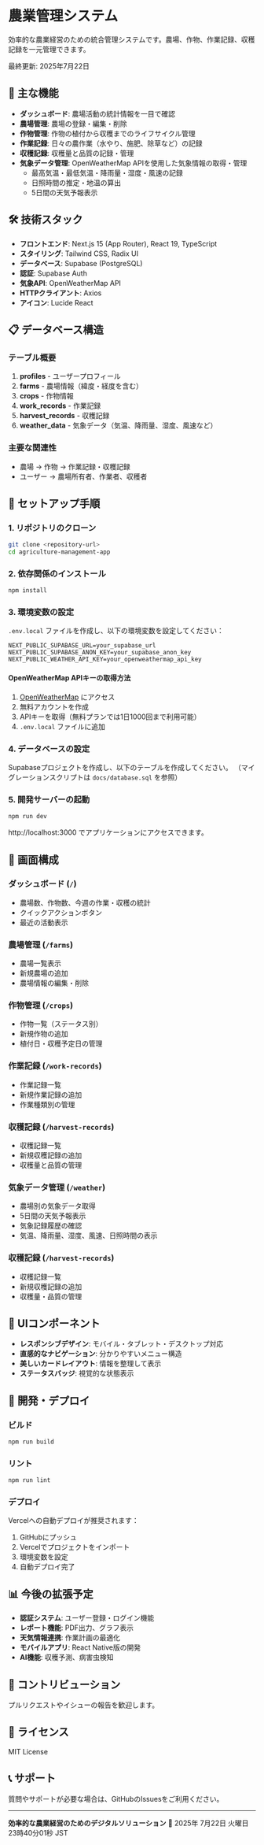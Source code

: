 # 農業管理システム

効率的な農業経営のための統合管理システムです。農場、作物、作業記録、収穫記録を一元管理できます。

最終更新: 2025年7月22日

## 🌱 主な機能

- **ダッシュボード**: 農場活動の統計情報を一目で確認
- **農場管理**: 農場の登録・編集・削除
- **作物管理**: 作物の植付から収穫までのライフサイクル管理
- **作業記録**: 日々の農作業（水やり、施肥、除草など）の記録
- **収穫記録**: 収穫量と品質の記録・管理
- **気象データ管理**: OpenWeatherMap APIを使用した気象情報の取得・管理
  - 最高気温・最低気温・降雨量・湿度・風速の記録
  - 日照時間の推定・地温の算出
  - 5日間の天気予報表示

## 🛠️ 技術スタック

- **フロントエンド**: Next.js 15 (App Router), React 19, TypeScript
- **スタイリング**: Tailwind CSS, Radix UI
- **データベース**: Supabase (PostgreSQL)
- **認証**: Supabase Auth
- **気象API**: OpenWeatherMap API
- **HTTPクライアント**: Axios
- **アイコン**: Lucide React

## 📋 データベース構造

### テーブル概要

1. **profiles** - ユーザープロフィール
2. **farms** - 農場情報（緯度・経度を含む）
3. **crops** - 作物情報
4. **work_records** - 作業記録
5. **harvest_records** - 収穫記録
6. **weather_data** - 気象データ（気温、降雨量、湿度、風速など）

### 主要な関連性

- 農場 → 作物 → 作業記録・収穫記録
- ユーザー → 農場所有者、作業者、収穫者

## 🚀 セットアップ手順

### 1. リポジトリのクローン

```bash
git clone <repository-url>
cd agriculture-management-app
```

### 2. 依存関係のインストール

```bash
npm install
```

### 3. 環境変数の設定

`.env.local` ファイルを作成し、以下の環境変数を設定してください：

```env
NEXT_PUBLIC_SUPABASE_URL=your_supabase_url
NEXT_PUBLIC_SUPABASE_ANON_KEY=your_supabase_anon_key
NEXT_PUBLIC_WEATHER_API_KEY=your_openweathermap_api_key
```

#### OpenWeatherMap APIキーの取得方法

1. [OpenWeatherMap](https://openweathermap.org/api) にアクセス
2. 無料アカウントを作成
3. APIキーを取得（無料プランでは1日1000回まで利用可能）
4. `.env.local` ファイルに追加

### 4. データベースの設定

Supabaseプロジェクトを作成し、以下のテーブルを作成してください。
（マイグレーションスクリプトは `docs/database.sql` を参照）

### 5. 開発サーバーの起動

```bash
npm run dev
```

http://localhost:3000 でアプリケーションにアクセスできます。

## 📱 画面構成

### ダッシュボード (`/`)
- 農場数、作物数、今週の作業・収穫の統計
- クイックアクションボタン
- 最近の活動表示

### 農場管理 (`/farms`)
- 農場一覧表示
- 新規農場の追加
- 農場情報の編集・削除

### 作物管理 (`/crops`)
- 作物一覧（ステータス別）
- 新規作物の追加
- 植付日・収穫予定日の管理

### 作業記録 (`/work-records`)
- 作業記録一覧
- 新規作業記録の追加
- 作業種類別の管理

### 収穫記録 (`/harvest-records`)
- 収穫記録一覧
- 新規収穫記録の追加
- 収穫量と品質の管理

### 気象データ管理 (`/weather`)
- 農場別の気象データ取得
- 5日間の天気予報表示
- 気象記録履歴の確認
- 気温、降雨量、湿度、風速、日照時間の表示

### 収穫記録 (`/harvest-records`)
- 収穫記録一覧
- 新規収穫記録の追加
- 収穫量・品質の管理

## 🎨 UIコンポーネント

- **レスポンシブデザイン**: モバイル・タブレット・デスクトップ対応
- **直感的なナビゲーション**: 分かりやすいメニュー構造
- **美しいカードレイアウト**: 情報を整理して表示
- **ステータスバッジ**: 視覚的な状態表示

## 🔧 開発・デプロイ

### ビルド

```bash
npm run build
```

### リント

```bash
npm run lint
```

### デプロイ

Vercelへの自動デプロイが推奨されます：

1. GitHubにプッシュ
2. Vercelでプロジェクトをインポート
3. 環境変数を設定
4. 自動デプロイ完了

## 📊 今後の拡張予定

- **認証システム**: ユーザー登録・ログイン機能
- **レポート機能**: PDF出力、グラフ表示
- **天気情報連携**: 作業計画の最適化
- **モバイルアプリ**: React Native版の開発
- **AI機能**: 収穫予測、病害虫検知

## 🤝 コントリビューション

プルリクエストやイシューの報告を歓迎します。

## 📄 ライセンス

MIT License

## 📞 サポート

質問やサポートが必要な場合は、GitHubのIssuesをご利用ください。

---

**効率的な農業経営のためのデジタルソリューション** 🌾
2025年 7月22日 火曜日 23時40分01秒 JST
